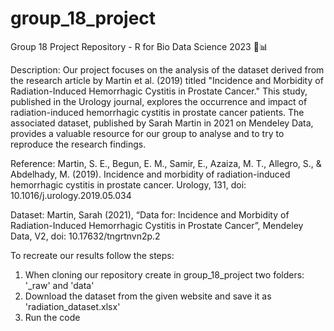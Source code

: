 # group_18_project

Group 18 Project Repository - R for Bio Data Science 2023 🧬📊

Description:
Our project focuses on the analysis of the dataset derived from the research article by Martin et al. (2019) titled "Incidence and Morbidity of Radiation-Induced Hemorrhagic Cystitis in Prostate Cancer." This study, published in the Urology journal, explores the occurrence and impact of radiation-induced hemorrhagic cystitis in prostate cancer patients. The associated dataset, published by Sarah Martin in 2021 on Mendeley Data, provides a valuable resource for our group to analyse and to try to reproduce the research findings. 

Reference:
Martin, S. E., Begun, E. M., Samir, E., Azaiza, M. T., Allegro, S., & Abdelhady, M. (2019). Incidence and morbidity of radiation-induced hemorrhagic cystitis in prostate cancer. Urology, 131, doi: 10.1016/j.urology.2019.05.034

Dataset:
Martin, Sarah (2021), “Data for: Incidence and Morbidity of Radiation-Induced Hemorrhagic Cystitis in Prostate Cancer”, Mendeley Data, V2, doi: 10.17632/tngrtnvn2p.2

To recreate our results follow the steps:
1. When cloning our repository create in group_18_project two folders: '_raw' and 'data'
2. Download the dataset from the given website and save it as 'radiation_dataset.xlsx'
3. Run the code 
